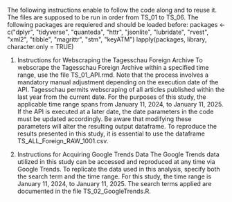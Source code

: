The following instructions enable to follow the code along and to reuse it.
The files are supposed to be run in order from TS_01 to TS_06.
The following packages are requiered and should be loaded before: 
packages <- c("dplyr", "tidyverse", "quanteda", "httr", "jsonlite", "lubridate", 
              "rvest", "xml2", "tibble", "magrittr", "stm", "keyATM")
lapply(packages, library, character.only = TRUE)

01. Instructions for Webscraping the Tagesschau Foreign Archive
To webscrape the Tagesschau Foreign Archive within a specified time range, use the file TS_01_API.rmd.
Note that the process involves a mandatory manual adjustment depending on the execution date of the API.
Tagesschau permits webscraping of all articles published within the last year from the current date. For the purposes of this study, the applicable time range spans from January 11, 2024, to January 11, 2025. 
If the API is executed at a later date, the date parameters in the code must be updated accordingly. Be aware that modifying these parameters will alter the resulting output dataframe.
To reproduce the results presented in this study, it is essential to use the dataframe TS_ALL_Foreign_RAW_1001.csv.

02. Instructions for Acquiring Google Trends Data
The Google Trends data utilized in this study can be accessed and reproduced at any time via Google Trends.
To replicate the data used in this analysis, specify both the search term and the time range. For this study, the time range is January 11, 2024, to January 11, 2025.
The search terms applied are documented in the file TS_02_GoogleTrends.R.
